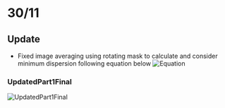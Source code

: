 # 30/11

## Update
- Fixed image averaging using rotating mask to calculate and consider minimum dispersion following equation below
![Equation](https://github.com/pllee4/devel-record/assets/42335542/7d24a8d5-a0ee-4114-9456-eeb83c01db6d)

### UpdatedPart1Final
![UpdatedPart1Final](https://github.com/pllee4/devel-record/assets/42335542/a5a3ed78-2e83-4d9b-b81e-a6e3a09f8d1e)